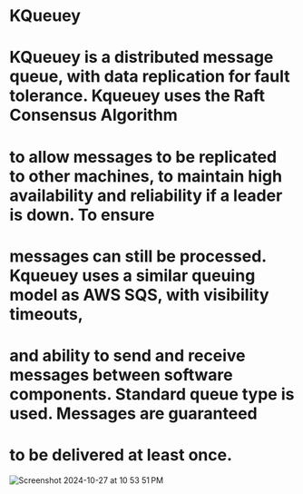 # KQueuey

# KQueuey is a distributed message queue, with data replication for fault tolerance. Kqueuey uses the Raft Consensus Algorithm 
# to allow messages to be replicated to other machines, to maintain high availability and reliability if a leader is down. To ensure
# messages can still be processed. Kqueuey uses a similar queuing model as AWS SQS, with visibility timeouts, 
# and ability to send and receive messages between software components. Standard queue type is used. Messages are guaranteed 
# to be delivered at least once.






![Screenshot 2024-10-27 at 10 53 51 PM](https://github.com/user-attachments/assets/842e1d72-d0c6-40ac-9c0e-5d48a0287581)
